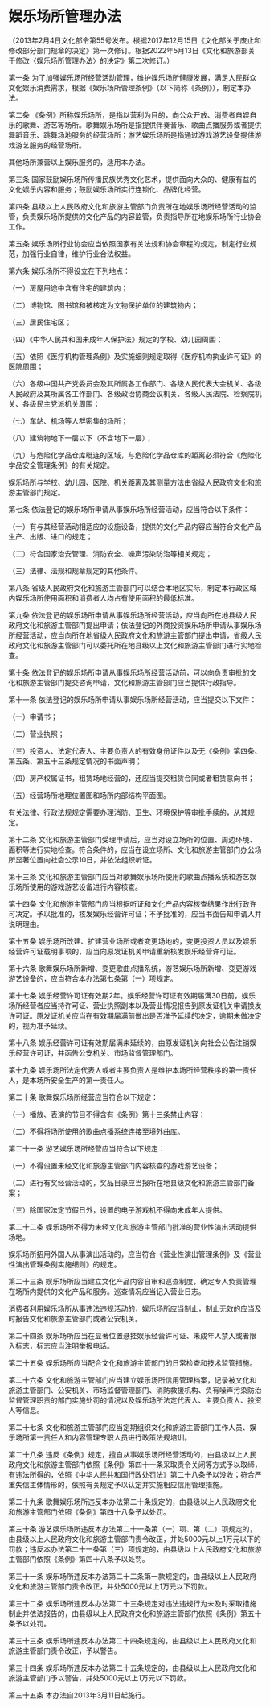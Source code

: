 # 娱乐场所管理办法

（2013年2月4日文化部令第55号发布。根据2017年12月15日《文化部关于废止和修改部分部门规章的决定》第一次修订。根据2022年5月13日《文化和旅游部关于修改〈娱乐场所管理办法〉的决定》第二次修订。）



第一条  为了加强娱乐场所经营活动管理，维护娱乐场所健康发展，满足人民群众文化娱乐消费需求，根据《娱乐场所管理条例》（以下简称《条例》），制定本办法。

第二条  《条例》所称娱乐场所，是指以营利为目的，向公众开放、消费者自娱自乐的歌舞、游艺等场所。歌舞娱乐场所是指提供伴奏音乐、歌曲点播服务或者提供舞蹈音乐、跳舞场地服务的经营场所；游艺娱乐场所是指通过游戏游艺设备提供游戏游艺服务的经营场所。

其他场所兼营以上娱乐服务的，适用本办法。

第三条  国家鼓励娱乐场所传播民族优秀文化艺术，提供面向大众的、健康有益的文化娱乐内容和服务；鼓励娱乐场所实行连锁化、品牌化经营。

第四条  县级以上人民政府文化和旅游主管部门负责所在地娱乐场所经营活动的监管，负责娱乐场所提供的文化产品的内容监管，负责指导所在地娱乐场所行业协会工作。

第五条  娱乐场所行业协会应当依照国家有关法规和协会章程的规定，制定行业规范，加强行业自律，维护行业合法权益。

第六条  娱乐场所不得设立在下列地点：

（一）房屋用途中含有住宅的建筑内；

（二）博物馆、图书馆和被核定为文物保护单位的建筑物内；

（三）居民住宅区；

（四）《中华人民共和国未成年人保护法》规定的学校、幼儿园周围；

（五）依照《医疗机构管理条例》及实施细则规定取得《医疗机构执业许可证》的医院周围；

（六）各级中国共产党委员会及其所属各工作部门、各级人民代表大会机关、各级人民政府及其所属各工作部门、各级政治协商会议机关、各级人民法院、检察院机关、各级民主党派机关周围；

（七）车站、机场等人群密集的场所；

（八）建筑物地下一层以下（不含地下一层）；

（九）与危险化学品仓库毗连的区域，与危险化学品仓库的距离必须符合《危险化学品安全管理条例》的有关规定。

娱乐场所与学校、幼儿园、医院、机关距离及其测量方法由省级人民政府文化和旅游主管部门规定。

第七条  依法登记的娱乐场所申请从事娱乐场所经营活动，应当符合以下条件：

（一）有与其经营活动相适应的设施设备，提供的文化产品内容应当符合文化产品生产、出版、进口的规定；

（二）符合国家治安管理、消防安全、噪声污染防治等相关规定；

（三）法律、法规和规章规定的其他条件。

第八条  省级人民政府文化和旅游主管部门可以结合本地区实际，制定本行政区域内娱乐场所使用面积和消费者人均占有使用面积的最低标准。

第九条  依法登记的娱乐场所申请从事娱乐场所经营活动，应当向所在地县级人民政府文化和旅游主管部门提出申请；依法登记的外商投资娱乐场所申请从事娱乐场所经营活动，应当向所在地省级人民政府文化和旅游主管部门提出申请，省级人民政府文化和旅游主管部门可以委托所在地县级以上文化和旅游主管部门进行实地检查。

第十条  依法登记的娱乐场所申请从事娱乐场所经营活动前，可以向负责审批的文化和旅游主管部门提交咨询申请，文化和旅游主管部门应当提供行政指导。

第十一条  依法登记的娱乐场所申请从事娱乐场所经营活动，应当提交以下文件：

（一）申请书；

（二）营业执照；

（三）投资人、法定代表人、主要负责人的有效身份证件以及无《条例》第四条、第五条、第五十三条规定情况的书面声明；

（四）房产权属证书，租赁场地经营的，还应当提交租赁合同或者租赁意向书；

（五）经营场所地理位置图和场所内部结构平面图。

有关法律、行政法规规定需要办理消防、卫生、环境保护等审批手续的，从其规定。

第十二条  文化和旅游主管部门受理申请后，应当对设立场所的位置、周边环境、面积等进行实地检查。符合条件的，应当在设立场所、文化和旅游主管部门办公场所显著位置向社会公示10日，并依法组织听证。

第十三条  文化和旅游主管部门应当对歌舞娱乐场所使用的歌曲点播系统和游艺娱乐场所使用的游戏游艺设备进行内容核查。

第十四条  文化和旅游主管部门应当根据听证和文化产品内容核查结果作出行政许可决定。予以批准的，核发娱乐经营许可证；不予批准的，应当书面告知申请人并说明理由。

第十五条  娱乐场所改建、扩建营业场所或者变更场地的，变更投资人员以及娱乐经营许可证载明事项的，应当向原发证机关申请重新核发娱乐经营许可证。

第十六条  歌舞娱乐场所新增、变更歌曲点播系统，游艺娱乐场所新增、变更游戏游艺设备的，应当符合本办法第七条第（一）项规定。

第十七条  娱乐经营许可证有效期2年。娱乐经营许可证有效期届满30日前，娱乐场所经营者应当持许可证、营业执照副本以及营业情况报告到原发证机关申请换发许可证。原发证机关应当在有效期届满前做出是否准予延续的决定，逾期未做决定的，视为准予延续。

第十八条  娱乐经营许可证有效期届满未延续的，由原发证机关向社会公告注销娱乐经营许可证，并函告公安机关、市场监督管理部门。

第十九条  娱乐场所法定代表人或者主要负责人是维护本场所经营秩序的第一责任人，是本场所安全生产的第一责任人。

第二十条  歌舞娱乐场所经营应当符合以下规定：

（一）播放、表演的节目不得含有《条例》第十三条禁止内容；

（二）不得将场所使用的歌曲点播系统连接至境外曲库。

第二十一条  游艺娱乐场所经营应当符合以下规定：

（一）不得设置未经文化和旅游主管部门内容核查的游戏游艺设备；

（二）进行有奖经营活动的，奖品目录应当报所在地县级文化和旅游主管部门备案；

（三）除国家法定节假日外，设置的电子游戏机不得向未成年人提供。

第二十二条  娱乐场所不得为未经文化和旅游主管部门批准的营业性演出活动提供场地。

娱乐场所招用外国人从事演出活动的，应当符合《营业性演出管理条例》及《营业性演出管理条例实施细则》的规定。

第二十三条  娱乐场所应当建立文化产品内容自审和巡查制度，确定专人负责管理在场所内提供的文化产品和服务。巡查情况应当记入营业日志。

消费者利用娱乐场所从事违法违规活动的，娱乐场所应当制止，制止无效的应当及时报告文化和旅游主管部门或者公安机关。

第二十四条  娱乐场所应当在显著位置悬挂娱乐经营许可证、未成年人禁入或者限入标志，标志应当注明举报电话。

第二十五条  娱乐场所应当配合文化和旅游主管部门的日常检查和技术监管措施。

第二十六条  文化和旅游主管部门应当建立娱乐场所信用管理档案，记录被文化和旅游主管部门、公安机关、市场监督管理部门、消防救援机构、负有噪声污染防治监督管理职责的部门实施处罚的情况以及娱乐场所法定代表人、主要负责人、投资人等信息。

第二十七条  文化和旅游主管部门应当定期组织文化和旅游主管部门工作人员、娱乐场所第一责任人和内容管理专职人员进行政策法规培训。

第二十八条  违反《条例》规定，擅自从事娱乐场所经营活动的，由县级以上人民政府文化和旅游主管部门依照《条例》第四十一条采取责令关闭等方式予以取缔，有违法所得的，依照《中华人民共和国行政处罚法》第二十八条予以没收；符合严重失信主体情形的，依照有关规定予以认定并实施相应信用管理措施。

第二十九条  歌舞娱乐场所违反本办法第二十条规定的，由县级以上人民政府文化和旅游主管部门依照《条例》第四十八条予以处罚。

第三十条  游艺娱乐场所违反本办法第二十一条第（一）项、第（二）项规定的，由县级以上人民政府文化和旅游主管部门责令改正，并处5000元以上1万元以下的罚款；违反本办法第二十一条第（三）项规定的，由县级以上人民政府文化和旅游主管部门依照《条例》第四十八条予以处罚。

第三十一条  娱乐场所违反本办法第二十二条第一款规定的，由县级以上人民政府文化和旅游主管部门责令改正，并处5000元以上1万元以下罚款。

第三十二条  娱乐场所违反本办法第二十三条规定对违法违规行为未及时采取措施制止并依法报告的，由县级以上人民政府文化和旅游主管部门依照《条例》第五十条予以处罚。

第三十三条  娱乐场所违反本办法第二十四条规定的，由县级以上人民政府文化和旅游主管部门责令改正，予以警告。

第三十四条  娱乐场所违反本办法第二十五条规定的，由县级以上人民政府文化和旅游主管部门予以警告，并处5000元以上1万元以下罚款。

第三十五条  本办法自2013年3月11日起施行。